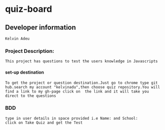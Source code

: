 # quiz-board
## Developer information
    Kelvin Adeu

### Project Description:
    This project has questions to test the users knowledge in Javascripts

#### set-up destination
    To get the project or question destination.Just go to chrome type git hub.search my account "kelvinadu",then choose quiz repository.You will find a link to my gh-page click on  the link and it will take you direct to the questions

### BDD
    type in user details in space provided i.e Name: and School:
    click on Take Quiz and get the Test
